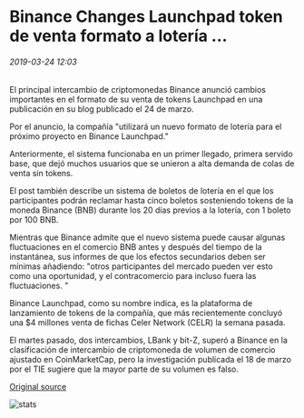# Binance Changes Launchpad token de venta formato a lotería ...

###### 2019-03-24 12:03

El principal intercambio de criptomonedas Binance anunció cambios importantes en el formato de su venta de tokens Launchpad en una publicación en su blog publicado el 24 de marzo.

Por el anuncio, la compañía "utilizará un nuevo formato de lotería para el próximo proyecto en Binance Launchpad."

Anteriormente, el sistema funcionaba en un primer llegado, primera servido base, que dejó muchos usuarios que se unieron a alta demanda de colas de venta sin tokens.

El post también describe un sistema de boletos de lotería en el que los participantes podrán reclamar hasta cinco boletos sosteniendo tokens de la moneda Binance (BNB) durante los 20 días previos a la lotería, con 1 boleto por 100 BNB.

Mientras que Binance admite que el nuevo sistema puede causar algunas fluctuaciones en el comercio BNB antes y después del tiempo de la instantánea, sus informes de que los efectos secundarios deben ser mínimas añadiendo: "otros participantes del mercado pueden ver esto como una oportunidad, y el contracomercio para incluso fuera las fluctuaciones. "

Binance Launchpad, como su nombre indica, es la plataforma de lanzamiento de tokens de la compañía, que más recientemente concluyó una $4 millones venta de fichas Celer Network (CELR) la semana pasada.

El martes pasado, dos intercambios, LBank y bit-Z, superó a Binance en la clasificación de intercambio de criptomoneda de volumen de comercio ajustado en CoinMarketCap, pero la investigación publicada el 18 de marzo por el TIE sugiere que la mayor parte de su volumen es falso.

[Original source](https://cointelegraph.com/news/binance-changes-launchpad-token-sale-format-to-lottery)

![stats](https://c.statcounter.com/11760860/0/a89fa40b/1/ "stats")